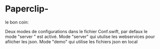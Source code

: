 # Paperclip-
le bon coin:

Deux modes de configurations dans le fichier Conf.swift, par defaux le mode "server " est activé.
Mode "server" qui utulise les webservices pour afiicher les json.
Mode "demo" qui utilise les fichiers json en local


